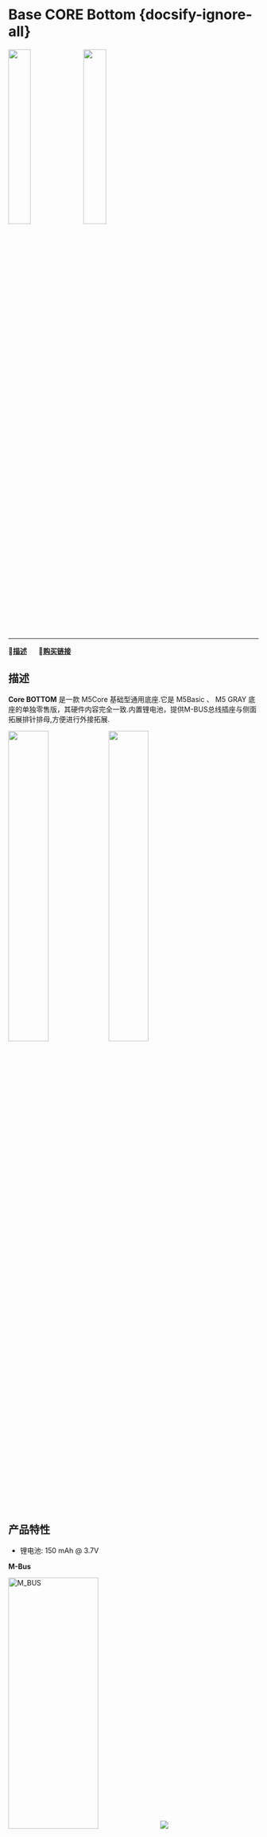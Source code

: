 # Base CORE Bottom {docsify-ignore-all}

<img src="assets/img/product_pics/base/core_base_03.png" width="30%" height="30%"><img src="assets/img/product_pics/base/core_base_02.png" width="30%" height="30%">

***

:memo:**[描述](#描述)**&nbsp;&nbsp;&nbsp;&nbsp;&nbsp;&nbsp;🛒**[购买链接](https://m5stack.com/collections/m5-base/products/battery-bottom-150mah)**

## 描述

**Core BOTTOM** 是一款 M5Core 基础型通用底座.它是 M5Basic 、 M5 GRAY 底座的单独零售版，其硬件内容完全一致.内置锂电池，提供M-BUS总线插座与侧面拓展排针排母,方便进行外接拓展.

<img src="assets/img/product_pics/base/core_base_01.png" width="40%" height="40%"><img src="assets/img/product_pics/base/core_base_04.png" width="40%" height="40%">

## 产品特性

- 锂电池: 150 mAh @ 3.7V

**M-Bus**

<img src="assets/img/product_pics/core/M-BUS.png" alt="M_BUS"  width="60%" height="36%">

<img src="assets/img/product_pics/base/core_base_05.png">


<script>

   var purchase_link = 'https://m5stack.com/collections/m5-core/products/basic-core-iot-development-kit';


   anchor_search(purchase_link);
   scrollFunc();

</script>